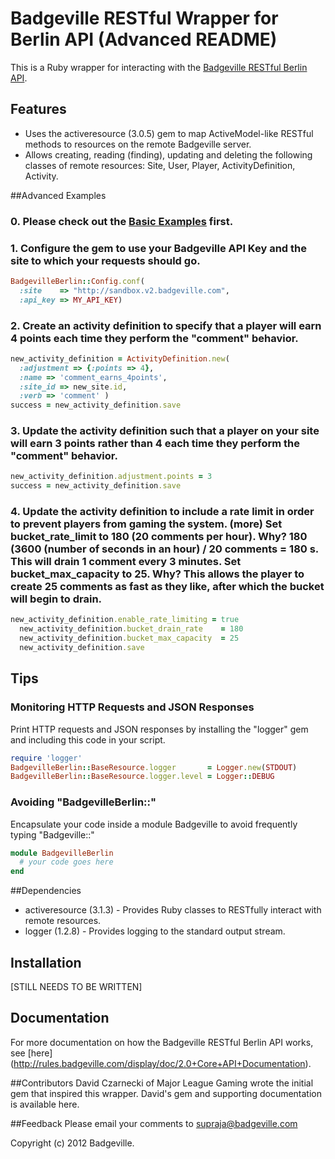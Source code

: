 # Badgeville RESTful Wrapper for Berlin API (Advanced README)

This is a Ruby wrapper for interacting with the [Badgeville RESTful Berlin API](http://rules.badgeville.com/display/doc/2.0+Core+API+Documentation).


## Features
* Uses the activeresource (3.0.5) gem to map ActiveModel-like RESTful methods to resources on the remote Badgeville server.
* Allows creating, reading (finding), updating and deleting the following classes of remote resources: Site, User, Player, ActivityDefinition, Activity.

##Advanced Examples

### 0. Please check out the [Basic Examples]() first.

### 1. Configure the gem to use your Badgeville API Key and the site to which your requests should go.
```ruby
BadgevilleBerlin::Config.conf(
  :site    => "http://sandbox.v2.badgeville.com",
  :api_key => MY_API_KEY)
```

### 2. Create an activity definition to specify that a player will earn 4 points each time they perform the "comment" behavior.
```ruby
new_activity_definition = ActivityDefinition.new(
  :adjustment => {:points => 4},
  :name => 'comment_earns_4points',
  :site_id => new_site.id,
  :verb => 'comment' )
success = new_activity_definition.save
```

### 3. Update the activity definition such that a player on your site will earn 3 points rather than 4 each time they perform the "comment" behavior.

```ruby
new_activity_definition.adjustment.points = 3
success = new_activity_definition.save
```

### 4. Update the activity definition to include a rate limit in order to prevent players from gaming the system. (more) Set bucket_rate_limit to 180 (20 comments per hour). Why? 180 (3600 (number of seconds in an hour) / 20 comments = 180 s. This will drain 1 comment every 3 minutes. Set bucket_max_capacity to 25. Why? This allows the player to create 25 comments as fast as they like, after which the bucket will begin to drain.
```ruby
new_activity_definition.enable_rate_limiting = true
  new_activity_definition.bucket_drain_rate    = 180
  new_activity_definition.bucket_max_capacity  = 25
  new_activity_definition.save
```

## Tips
### Monitoring HTTP Requests and JSON Responses
Print HTTP requests and JSON responses by installing the "logger" gem and including this code in your script.

```ruby
require 'logger'
BadgevilleBerlin::BaseResource.logger       = Logger.new(STDOUT)
BadgevilleBerlin::BaseResource.logger.level = Logger::DEBUG

```

### Avoiding "BadgevilleBerlin::"
Encapsulate your code inside a module Badgeville to avoid frequently typing "Badgeville::"

```ruby
module BadgevilleBerlin
  # your code goes here
end
```

##Dependencies
* activeresource (3.1.3) - Provides Ruby classes to RESTfully interact with remote resources.
* logger (1.2.8) - Provides logging to the standard output stream.

## Installation
[STILL NEEDS TO BE WRITTEN]

## Documentation

For more documentation on how the Badgeville RESTful Berlin API works, see [here] (http://rules.badgeville.com/display/doc/2.0+Core+API+Documentation).

##Contributors
David Czarnecki of Major League Gaming wrote the initial gem that inspired this wrapper. David's gem and supporting documentation is available here.

##Feedback
Please email your comments to supraja@badgeville.com

Copyright (c) 2012 Badgeville.